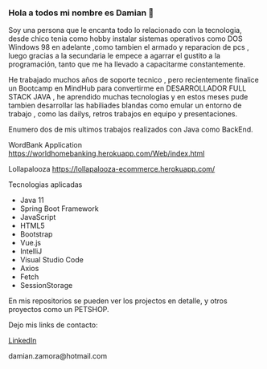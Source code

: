 ### Hola a todos mi nombre es Damian  👋


Soy una persona que le encanta todo lo relacionado con la tecnologia, desde chico tenia como hobby instalar sistemas operativos como DOS Windows 98 en adelante ,como tambien el armado y reparacion de pcs , luego gracias a la secundaria le empece a agarrar el gustito a la programación, tanto que me ha llevado a capacitarme constantemente.

He trabajado muchos años de soporte tecnico , pero recientemente finalice un Bootcamp en MindHub para convertirme en DESARROLLADOR FULL STACK JAVA , he aprendido muchas tecnologias y en estos meses pude tambien desarrollar las habiliades blandas como emular un entorno de trabajo , como las dailys, retros trabajos en equipo y presentaciones.

Enumero dos de mis ultimos trabajos realizados con Java como BackEnd.

WordBank Application
https://worldhomebanking.herokuapp.com/Web/index.html

Lollapalooza
https://lollapalooza-ecommerce.herokuapp.com/


Tecnologias aplicadas

  <ul >
  <li>Java 11</li>
  <li>Spring Boot Framework</li>
  <li>JavaScript</li>
  <li>HTML5</li>
  <li>Bootstrap</li>
  <li>Vue.js</li>
  <li>IntelliJ</li>
  <li>Visual Studio Code</li>
  <li>Axios</li>
  <li>Fetch</li>
  <li>SessionStorage</li>
  </ul>

En mis repositorios se pueden ver los projectos en detalle, y otros proyectos como un PETSHOP.

Dejo mis links de contacto:

<a href="https://www.linkedin.com/in/damian-zamora/">LinkedIn</a>
<p>damian.zamora@hotmail.com</p>


<!--
**damianzamora/damianzamora** is a ✨ _special_ ✨ repository because its `README.md` (this file) appears on your GitHub profile.

Here are some ideas to get you started:

- 🔭 I’m currently working on ...
- 🌱 I’m currently learning ...
- 👯 I’m looking to collaborate on ...
- 🤔 I’m looking for help with ...
- 💬 Ask me about ...
- 📫 How to reach me: ...
- 😄 Pronouns: ...
- ⚡ Fun fact: ...
-->
